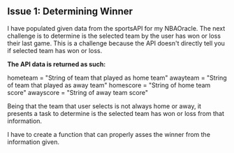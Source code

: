 ## Issue 1: Determining Winner

I have populated given data from the sportsAPI for my NBAOracle. The next challenge is to
determine is the selected team by the user has won or loss their last game. This is a challenge
because the API doesn't directly tell you if selected team has won or loss.

**The API data is returned as such:**

hometeam = "String of team that played as home team"
awayteam = "String of team that played as away team"
homescore = "String of home team score"
awayscore = "String of away team score"

Being that the team that user selects is not always home or away, it presents a task to determine is the selected team has won or loss from that information.

I have to create a function that can properly asses the winner from the information given.
